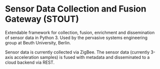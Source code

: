 
# Sensor Data Collection and Fusion Gateway (STOUT)

Extendable framework for collection, fusion, enrichment and dissemination of sensor data in Python 3.
Used by the pervasive systems engineering group at Beuth University, Berlin.

Sensor data is currently collected via ZigBee. The sensor data (currently 3-axis acceleration samples) is fused with metadata and disseminated to a cloud backend via REST.
